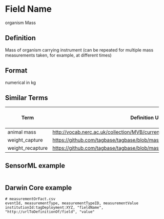# Field Name
organism Mass

## Definition 
Mass of organism carrying instrument (can be repeated for multiple mass measurements taken, for example, at different times)

## Format
numerical in kg

## Similar Terms 
|Term|Definition URL|Source Vocabulary Publisher/Creator|
|----|----------|-----------------|
|animal mass|http://vocab.nerc.ac.uk/collection/MVB/current/MVB000019|Movebank|
|weight_capture|https://github.com/tagbase/tagbase/blob/master/eTagMetadataInventory.csv#L95|Tagbase|
|weight_recapture|https://github.com/tagbase/tagbase/blob/master/eTagMetadataInventory.csv#L97|Tagbase|

## SensorML example
```xml

```
## Darwin Core example
```csv
# measurementOrFact.csv
eventId, measurementType, measurementTypeID, measurementValue
institutionId:tagDeployment:XYZ, "fieldName", "http://urlToDefinitionOf/field", "value"
```
